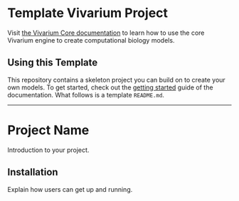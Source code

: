 # Template Vivarium Project

Visit [the Vivarium Core
documentation](https://vivarium-core.readthedocs.io/) to learn how to
use the core Vivarium engine to create computational biology models.

## Using this Template

This repository contains a skeleton project you can build on to create
your own models. To get started, check out the
[getting started](https://vivarium-core.readthedocs.io/en/latest/getting_started.html)
guide of the documentation. What follows is a template `README.md`.

<!--
TODO: Rename the `template` folder to something that makes sense for
your project.
-->

------------------------------------------------------------------------

# Project Name

<!--
TODO: Fill in your own project name
-->

Introduction to your project.

<!--
TODO: Fill in your own introduction.
-->

## Installation

Explain how users can get up and running.

<!--
TODO: Fill in your own installation instructions. This might be as
simple as:

```
pip install <your package name>
```
-->
